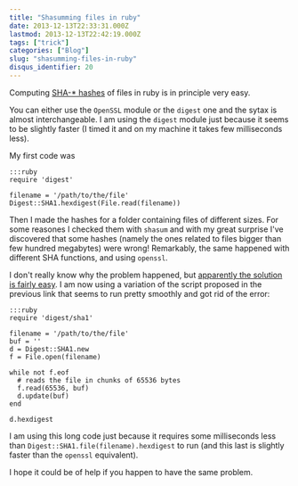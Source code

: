 ```yaml
---
title: "Shasumming files in ruby"
date: 2013-12-13T22:33:31.000Z
lastmod: 2013-12-13T22:42:19.000Z
tags: ["trick"]
categories: ["Blog"]
slug: "shasumming-files-in-ruby"
disqus_identifier: 20
---
```


Computing [SHA-\* hashes](https://en.wikipedia.org/wiki/Sha1sum) of files in ruby is in principle very easy.

You can either use the `OpenSSL` module or the `digest` one and the sytax is almost interchangeable. I am using the `digest` module just because it seems to be slightly faster (I timed it and on my machine it takes few milliseconds less).

My first code was

    :::ruby
    require 'digest'

    filename = '/path/to/the/file'
    Digest::SHA1.hexdigest(File.read(filename))

Then I made the hashes for a folder containing files of different sizes. For some reasones I checked them with `shasum` and with my great surprise I've discovered that some hashes (namely the ones related to files bigger than few hundred megabytes) were wrong! Remarkably, the same happened with different SHA functions, and using `openssl`.

I don't really know why the problem happened, but [apparently the solution is fairly easy](https://www.ruby-forum.com/topic/180458). I am now using a variation of the script proposed in the previous link that seems to run pretty smoothly and got rid of the error:

    :::ruby
    require 'digest/sha1'

    filename = '/path/to/the/file'
    buf = ''
    d = Digest::SHA1.new
    f = File.open(filename)

    while not f.eof
      # reads the file in chunks of 65536 bytes
      f.read(65536, buf)
      d.update(buf)
    end

    d.hexdigest

I am using this long code just because it requires some milliseconds less than `Digest::SHA1.file(filename).hexdigest` to run (and this last is slightly faster than the `openssl` equivalent).

I hope it could be of help if you happen to have the same problem.